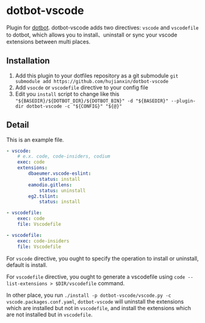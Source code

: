 # dotbot-vscode

Plugin for [dotbot](https://github.com/anishathalye/dotbot). dotbot-vscode adds two directives: `vscode` and `vscodefile` to dotbot, which allows you to install、uninstall or sync your vscode extensions between multi places.

## Installation

1. Add this plugin to your dotfiles repository as a git submodule
    `git submodule add https://github.com/hujianxin/dotbot-vscode`
2. Add `vsocde` or `vscodefile` directive to your config file
3. Edit you `install` script to change like this `"${BASEDIR}/${DOTBOT_DIR}/${DOTBOT_BIN}" -d "${BASEDIR}" --plugin-dir dotbot-vscode -c "${CONFIG}" "${@}"`

## Detail

This is an example file.

```yaml
- vscode:
    # e.x. code, code-insiders, codium
    exec: code
    extensions:
        dbaeumer.vscode-eslint:
            status: install
        eamodio.gitlens:
            status: uninstall
        eg2.tslint:
            status: install

- vscodefile:
    exec: code
    file: Vscodefile

- vscodefile:
    exec: code-insiders
    file: Vscodefile
```

For `vscode` directive, you ought to specify the operation to install or uninstall, default is install.

For `vscodefile` directive, you ought to generate a vscodefile using `code --list-extensions > $DIR/vscodefile` command.

In other place, you run `./install -p dotbot-vscode/vscode.py -c vscode.packages.conf.yaml`, `dotbot-vscode` will uninstall the extensions which are installed but not in `vscodefile`, and install the extensions which are not installed but in `vscodefile`.
